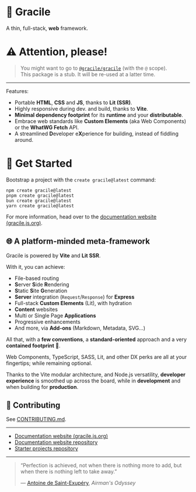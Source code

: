 # 🧚 Gracile

A thin, full-stack, **web** framework.

# ⚠️ Attention, please!

> You might want to go to [`@gracile/gracile`](https://www.npmjs.com/package/@gracile/gracile) (with the `@` scope).  
> This package is a stub. It will be re-used at a latter time.

---

Features:

- Portable **HTML**, **CSS** and **JS**, thanks to **Lit (SSR)**.
- Highly responsive during dev. and build, thanks to **Vite**.
- **Minimal dependency footprint** for its **runtime** and your **distributable**.
- Embrace web standards like **Custom Elements** (aka Web Components) or the **WhatWG Fetch** API.
- A streamlined **D**eveloper e**X**perience for building, instead of fiddling around.

# 🏁 Get Started

Bootstrap a project with the `create gracile@latest` command:

```
npm create gracile@latest
pnpm create gracile@latest
bun create gracile@latest
yarn create gracile@latest
```

For more information, head over to the [documentation website (gracile.js.org)](https://gracile.js.org/).

## 🌐 A platform-minded meta-framework

Gracile is powered by **Vite** and **Lit SSR**.

With it, you can achieve:

- File-based routing
- **S**erver **S**ide **R**endering
- **S**tatic **S**ite **G**eneration
- **Server** integration (`Request`/`Response`) for **Express**
- Full-stack **Custom Elements** (Lit), with hydration
- **Content** websites
- Multi or Single Page **Applications**
- Progressive enhancements
- And more, via **Add-ons** (Markdown, Metadata, SVG…)

All that, with a **few conventions**, a **standard-oriented** approach and a very **contained footprint** 🤏.

Web Components, TypeScript, SASS, Lit, and other DX perks are all at your fingertips; while remaining optional.

Thanks to the Vite modular architecture, and Node.js versatility, **developer experience** is smoothed up
across the board, while in **development** and when building for **production**.

## 👐 Contributing

See [CONTRIBUTING.md](./CONTRIBUTING.md).

---

- [Documentation website (gracile.js.org)](https://gracile.js.org/)
- [Documentation website repository](https://github.com/gracile-web/website)
- [Starter projects repository](https://github.com/gracile-web/starter-projects)

---

> “Perfection is achieved, not when there is nothing more to add,
> but when there is nothing left to take away.”
>
> ― [Antoine de Saint-Exupéry](https://en.wikipedia.org/wiki/Antoine_de_Saint-Exup%C3%A9ry), _Airman's Odyssey_
